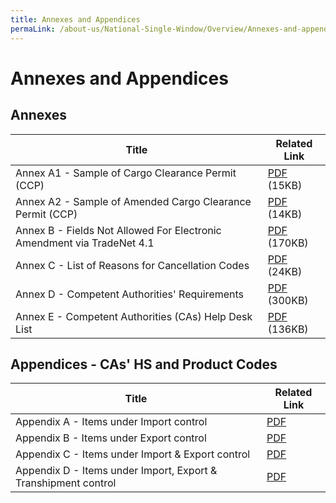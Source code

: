 ```yaml
---
title: Annexes and Appendices
permaLink: /about-us/National-Single-Window/Overview/Annexes-and-appendices
---
```


# Annexes and Appendices

## Annexes
| Title | Related Link |
|--|--|
| Annex A1 - Sample of Cargo Clearance Permit (CCP) | [PDF](https://www.customs.gov.sg/-/media/cus/files/about-us/annexes-and-appendices/sampleccporiginal.pdf?la=en&hash=77F233F81105D5718B2D2984E9BFD37802D93E11)  <br>(15KB) |
|Annex A2 - Sample of Amended Cargo Clearance Permit (CCP)  | [PDF](https://www.customs.gov.sg/-/media/cus/files/about-us/annexes-and-appendices/sampleccpamendments.pdf?la=en&hash=6A8C182E45E16E298AFE6371A8DBDCF7A28F36B6)  <br>(14KB) |
| Annex B - Fields Not Allowed For Electronic Amendment via TradeNet 4.1 |  [PDF](https://www.customs.gov.sg/-/media/cus/files/about-us/annexes-and-appendices/annexb_04102013.pdf?la=en&hash=100A04F27DB7753C38BD56B0E52E8EB23FAFF048)  <br>(170KB)|
| Annex C - List of Reasons for Cancellation Codes |  [PDF](https://www.customs.gov.sg/-/media/cus/files/about-us/annexes-and-appendices/annex-c---list-of-reasons-for-cancellation-codes.pdf?la=en&hash=BAC078B8240E371490FD19C06AD3A56A6036C419)  <br>(24KB)|
| Annex D - Competent Authorities' Requirements | [PDF](https://www.customs.gov.sg/-/media/cus/files/about-us/annexes-and-appendices/annex-d---competent-authorities-requirements.pdf?la=en&hash=057440FE313CE92B2EDFD74E5E173D0CD9DEAD70)  <br>(300KB) |
| Annex E - Competent Authorities (CAs) Help Desk List | [PDF](https://www.customs.gov.sg/-/media/cus/files/about-us/annexes-and-appendices/annex-e---ca-helpdesk-list.pdf?la=en&hash=389D47ADFB0ABE83173CF4BAA6308C9466AF067F) <br>(136KB) |

## Appendices - CAs' HS and Product Codes
| Title | Related Link |
| -- |  --|
|Appendix A - Items under Import control  | [PDF](https://www.customs.gov.sg/-/media/cus/files/about-us/annexes-and-appendices/appendix-a---items-under-import-control.pdf?la=en&hash=1610DE043C3E3B177991558BB7036D7CD67C0281) |
| Appendix B - Items under Export control | [PDF](https://www.customs.gov.sg/-/media/cus/files/about-us/annexes-and-appendices/appendix-b---items-under-export-control.pdf?la=en&hash=8C3ACA8B49492433AB5F6F5976173DDD1549470C) |
| Appendix C - Items under Import & Export control | [PDF](https://www.customs.gov.sg/-/media/cus/files/about-us/annexes-and-appendices/appendix-c---items-under-import-export-control.pdf?la=en&hash=30498A64481D95F8F9D3D95BC4597FE0B23A8D99) |
| Appendix D - Items under Import, Export & Transhipment control | [PDF](https://www.customs.gov.sg/-/media/cus/files/about-us/annexes-and-appendices/appendix-d---items-under-import-export-transhipment-control.pdf?la=en&hash=B9BCA97D84E0D0CF8D4114D7C14FA0BEA25176BF) |
